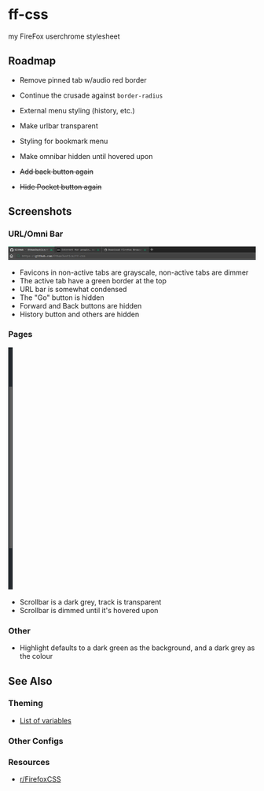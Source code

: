 # ff-css

my FireFox userchrome stylesheet

## Roadmap

+ Remove pinned tab w/audio red border
+ Continue the crusade against `border-radius`
+ External menu styling (history, etc.)
+ Make urlbar transparent
+ Styling for bookmark menu
+ Make omnibar hidden until hovered upon

+ ~~Add back button again~~
+ ~~Hide Pocket button again~~

## Screenshots

### URL/Omni Bar

![URL bar](https://github.com/EthanJustice/ff-css/blob/master/media/urlbar.png)

+ Favicons in non-active tabs are grayscale, non-active tabs are dimmer
+ The active tab have a green border at the top
+ URL bar is somewhat condensed
+ The "Go" button is hidden
+ Forward and Back buttons are hidden
+ History button and others are hidden

### Pages

![Scrollbar](https://github.com/EthanJustice/ff-css/blob/master/media/scrollbar.png)

+ Scrollbar is a dark grey, track is transparent
+ Scrollbar is dimmed until it's hovered upon

### Other

+ Highlight defaults to a dark green as the background, and a dark grey as the colour

## See Also

### Theming

+ [List of variables](https://gist.github.com/MrOtherGuy/a673848c95823225f7b198199f87a396)

### Other Configs

### Resources

+ [r/FirefoxCSS](https://old.reddit.com/r/FirefoxCSS/)
